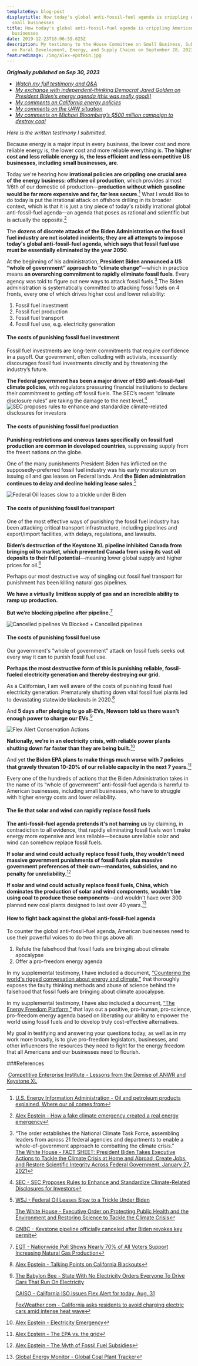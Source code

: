 ```yaml
---
templateKey: blog-post
displaytitle: How today's global anti-fossil-fuel agenda is crippling American
  small businesses
title: How today's global anti-fossil-fuel agenda is crippling American small
  businesses
date: 2019-12-23T18:06:59.625Z
description: My testimony to the House Committee on Small Business, Subcommittee
  on Rural Development, Energy, and Supply Chains on September 28, 2023.
featuredimage: /img/alex-epstein.jpg
---
```

***Originally published on Sep 30, 2023***

* *[Watch my full testimony and Q&A](https://twitter.com/AlexEpstein/status/1707786648279527834)*
* *[My exchange with independent-thinking Democrat Jared Golden on President Biden’s energy agenda (this was really good!)](https://twitter.com/AlexEpstein/status/1707440599027138584)*
* *[My comments on California energy policies](https://twitter.com/AlexEpstein/status/1707495141768876464)*
* *[My comments on the UAW situation](https://twitter.com/AlexEpstein/status/1707474003068322299)*
* *[My comments on Michael Bloomberg’s $500 million campaign to destroy coal](https://twitter.com/AlexEpstein/status/1707466998983065829)*

*Here is the written testimony I submitted.*

Because energy is a major input in every business, the lower cost and more reliable energy is, the lower cost and more reliable everything is. **The higher cost and less reliable energy is, the less efficient and less competitive US businesses, including small businesses, are**.

Today we're hearing how **irrational policies are crippling one crucial area of the energy business: offshore oil production**, which provides almost 1/6th of our domestic oil production—**production without which gasoline would be far more expensive and far, far less secure**.[^1]
What I would like to do today is put the irrational attack on offshore drilling in its broader context, which is that it is just a tiny piece of today's rabidly irrational global anti-fossil-fuel agenda—an agenda that poses as rational and scientific but is actually the opposite.[^2]

The **dozens of discrete attacks of the Biden Administration on the fossil fuel industry are not isolated incidents; they are all attempts to impose today's global anti-fossil-fuel agenda, which says that fossil fuel use must be essentially eliminated by the year 2050**.

At the beginning of his administration, **President Biden announced a US “whole of government” approach to “climate change”**—which in practice means **an overarching commitment to rapidly eliminate fossil fuels**. Every agency was told to figure out new ways to attack fossil fuels.[^3]
The Biden administration is systematically committed to attacking fossil fuels on 4 fronts, every one of which drives higher cost and lower reliability:

1. Fossil fuel investment
2. Fossil fuel production
3. Fossil fuel transport
4. Fossil fuel use, e.g. electricity generation

#### **The costs of punishing fossil fuel investment**

Fossil fuel investments are long-term commitments that require confidence in a payoff. Our government, often colluding with activists, incessantly discourages fossil fuel investments directly and by threatening the industry’s future.

**The Federal government has been a major driver of ESG anti-fossil-fuel climate policies**, with regulators pressuring financial institutions to declare their commitment to getting off fossil fuels. The SEC’s recent “climate disclosure rules” are taking the damage to the next level.[^4]
![SEC proposes rules to enhance and standardize climate-related disclosures for investors](https://substackcdn.com/image/fetch/w_1456,c_limit,f_auto,q_auto:good,fl_progressive:steep/https%3A%2F%2Fsubstack-post-media.s3.amazonaws.com%2Fpublic%2Fimages%2F5028ecb3-003b-4819-8985-87eadeb2391c_1456x819.jpeg)

#### **The costs of punishing fossil fuel production**

**Punishing restrictions and onerous taxes specifically on fossil fuel production are common in developed countries**, suppressing supply from the freest nations on the globe.

One of the many punishments President Biden has inflicted on the supposedly-preferred fossil fuel industry was his early moratorium on issuing oil and gas leases on Federal lands. And **the Biden administration continues to delay and decline holding lease sales**.[^5]

![Federal Oil leases slow to a trickle under Biden](https://substackcdn.com/image/fetch/w_1456,c_limit,f_auto,q_auto:good,fl_progressive:steep/https%3A%2F%2Fsubstack-post-media.s3.amazonaws.com%2Fpublic%2Fimages%2Fc96300f0-7353-434d-88b6-57aaa00a6104_1456x819.jpeg)

#### **The costs of punishing fossil fuel transport**

One of the most effective ways of punishing the fossil fuel industry has been attacking critical transport infrastructure, including pipelines and export/import facilities, with delays, regulations, and lawsuits.

**Biden’s destruction of the Keystone XL pipeline inhibited Canada from bringing oil to market, which prevented Canada from using its vast oil deposits to their full potential**—meaning lower global supply and higher prices for oil.[^6]

Perhaps our most destructive way of singling out fossil fuel transport for punishment has been killing natural gas pipelines.

**We have a virtually limitless supply of gas and an incredible ability to ramp up production.**

**But we’re blocking pipeline after pipeline.**[^7]

![Cancelled pipelines Vs Blocked + Cancelled pipelines](https://substackcdn.com/image/fetch/w_1456,c_limit,f_auto,q_auto:good,fl_progressive:steep/https%3A%2F%2Fsubstack-post-media.s3.amazonaws.com%2Fpublic%2Fimages%2Fbbb0ceb7-c9a2-435c-a50f-4a385cc0eb84_1314x1198.jpeg)

#### **The costs of punishing fossil fuel use**

Our government's “whole of government” attack on fossil fuels seeks out every way it can to punish fossil fuel use.

**Perhaps the most destructive form of this is punishing reliable, fossil-fueled electricity generation and thereby destroying our grid.**

As a Californian, I am well aware of the costs of punishing fossil fuel electricity generation. Prematurely shutting down vital fossil fuel plants led to devastating statewide blackouts in 2020.[^8]

And **5 days after pledging to go all-EVs, Newsom told us there wasn't enough power to charge our EVs.**[^9]

![Flex Alert Conservation Actions](https://substackcdn.com/image/fetch/w_1456,c_limit,f_auto,q_auto:good,fl_progressive:steep/https%3A%2F%2Fsubstack-post-media.s3.amazonaws.com%2Fpublic%2Fimages%2F77aa33ea-96a7-40cf-9eab-6e6c1cecb2a8_1600x900.jpeg)

**Nationally, we’re in an electricity crisis, with reliable power plants shutting down far faster than they are being built.**[^10]

And yet **the Biden EPA plans to make things much worse with 7 policies that gravely threaten 10-20% of our reliable capacity in the next 7 years.**[^11]

Every one of the hundreds of actions that the Biden Administration takes in the name of its “whole of government” anti-fossil-fuel agenda is harmful to American businesses, including small businesses, who have to struggle with higher energy costs and lower reliability.

#### **The lie that solar and wind can rapidly replace fossil fuels**

**The anti-fossil-fuel agenda pretends it's not harming us** by claiming, in contradiction to all evidence, that rapidly eliminating fossil fuels won't make energy more expensive and less reliable—because unreliable solar and wind can somehow replace fossil fuels.

**If solar and wind could actually replace fossil fuels, they wouldn't need massive government punishments of fossil fuels plus massive government preferences of their own—mandates, subsidies, and no penalty for unreliability.**[^12]

**If solar and wind could actually replace fossil fuels, China, which dominates the production of solar and wind components, wouldn't be using coal to produce these components**—and wouldn't have over 300 planned new coal plants designed to last over 40 years.[^13]

#### **How to fight back against the global anti-fossil-fuel agenda**

To counter the global anti-fossil-fuel agenda, American businesses need to use their powerful voices to do two things above all:

1. Refute the falsehood that fossil fuels are bringing about climate apocalypse
2. Offer a pro-freedom energy agenda

In my supplemental testimony, I have included a document, [“Countering the world's rigged conversation about energy and climate,”](https://alexepstein.substack.com/p/countering-the-worlds-rigged-conversation) that thoroughly exposes the faulty thinking methods and abuse of science behind the falsehood that fossil fuels are bringing about climate apocalypse.

In my supplemental testimony, I have also included a document, [“The Energy Freedom Platform,”](https://alexepstein.substack.com/p/the-energy-freedom-platform) that lays out a positive, pro-human, pro-science, pro-freedom energy agenda based on liberating our ability to empower the world using fossil fuels and to develop truly cost-effective alternatives.

My goal in testifying and answering your questions today, as well as in my work more broadly, is to give pro-freedom legislators, businesses, and other influencers the resources they need to fight for the energy freedom that all Americans and our businesses need to flourish.

###References

[^1]: [U.S. Energy Information Administration - Oil and petroleum products explained, Where our oil comes from](https://www.eia.gov/energyexplained/oil-and-petroleum-products/where-our-oil-comes-from.php)

[^2]: [Alex Epstein - How a fake climate emergency created a real energy emergency](https://energytalkingpoints.com/fake-emergency/)

[^3]: “The order establishes the National Climate Task Force, assembling leaders from across 21 federal agencies and departments to enable a whole-of-government approach to combatting the climate crisis.”\
    [The White House - FACT SHEET: President Biden Takes Executive Actions to Tackle the Climate Crisis at Home and Abroad, Create Jobs, and Restore Scientific Integrity Across Federal Government, January 27, 2021](https://www.whitehouse.gov/briefing-room/statements-releases/2021/01/27/fact-sheet-president-biden-takes-executive-actions-to-tackle-the-climate-crisis-at-home-and-abroad-create-jobs-and-restore-scientific-integrity-across-federal-government/)

[^4]: [SEC - SEC Proposes Rules to Enhance and Standardize Climate-Related Disclosures for Investors](https://www.sec.gov/news/press-release/2022-46)

[^5]: [WSJ - Federal Oil Leases Slow to a Trickle Under Biden](https://www.wsj.com/articles/federal-oil-leases-slow-to-a-trickle-under-biden-11662230816)

    [The White House - Executive Order on Protecting Public Health and the Environment and Restoring Science to Tackle the Climate Crisis](https://www.whitehouse.gov/briefing-room/presidential-actions/2021/01/20/executive-order-protecting-public-health-and-environment-and-restoring-science-to-tackle-climate-crisis/)

[^6]: [CNBC - Keystone pipeline officially canceled after Biden revokes key permit](https://www.cnbc.com/2021/06/09/tc-energy-terminates-keystone-xl-pipeline-project.html)

 ﻿   [Competitive Enterprise Institute - Lessons from the Demise of ANWR and Keystone XL](https://cei.org/blog/lessons-from-the-demise-of-anwr-and-keystone-xl/)

[^7]: [EQT - Nationwide Poll Shows Nearly 70% of All Voters Support Increasing Natural Gas Production](https://media.eqt.com/investor-relations/news/news-release-details/2022/Nationwide-Poll-Shows-Nearly-70-of-All-Voters-Support-Increasing-Natural-Gas-Production/default.aspx)

[^8]: [Alex Epstein - Talking Points on California Blackouts](https://energytalkingpoints.com/california-blackouts/)

[^9]: [The Babylon Bee - State With No Electricity Orders Everyone To Drive Cars That Run On Electricity](https://babylonbee.com/news/state-with-no-electricity-orders-everyone-to-drive-cars-that-run-on-electricity)

    [CAISO - California ISO issues Flex Alert for today, Aug. 31](http://www.caiso.com/Documents/california-iso-issues-flex-alert-for-today-aug-31.pdf)

    [FoxWeather.com - California asks residents to avoid charging electric cars amid intense heat wave](https://www.foxweather.com/weather-news/california-asks-residents-avoid-charging-electric-cars-heatwave)

[^10]: [Alex Epstein - Electricity Emergency](https://energytalkingpoints.com/electricity-emergency/)

[^11]: [Alex Epstein - The EPA vs. the grid](https://energytalkingpoints.com/epa/)

[^12]: [Alex Epstein - The Myth of Fossil Fuel Subsidies](https://energytalkingpoints.com/ff-subs/)

[^13]: [Global Energy Monitor - Global Coal Plant Tracker](https://globalenergymonitor.org/projects/global-coal-plant-tracker/summary-tables/)